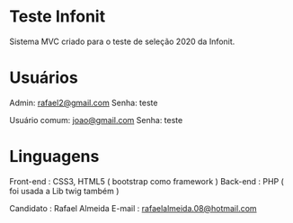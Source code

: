 # Teste Infonit
 
Sistema MVC criado para o teste de seleção 2020 da Infonit.

# Usuários

Admin:
rafael2@gmail.com
Senha: teste

Usuário comum:
joao@gmail.com
Senha: teste

# Linguagens

Front-end : CSS3, HTML5 ( bootstrap como framework )
Back-end : PHP ( foi usada a Lib twig também ) 

Candidato : Rafael Almeida
E-mail : rafaelalmeida.08@hotmail.com


